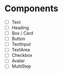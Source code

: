 # Components 

- [ ] Text
- [ ] Heading
- [ ] Box / Card
- [ ] Button 
- [ ] TextInput
- [ ] TextArea
- [ ] Checkbox
- [ ] Avatar
- [ ] MultiStep